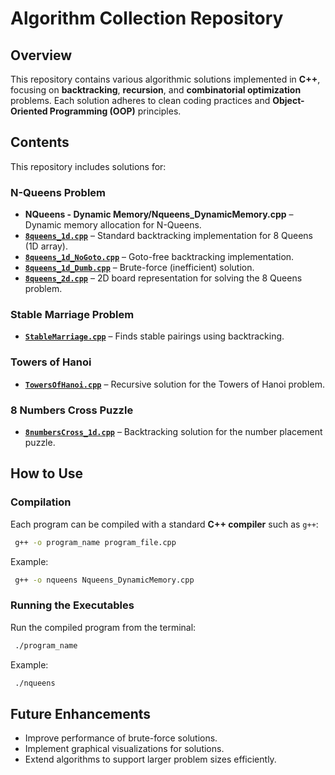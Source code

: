 # Algorithm Collection Repository

## Overview
This repository contains various algorithmic solutions implemented in **C++**, focusing on **backtracking**, **recursion**, and **combinatorial optimization** problems. Each solution adheres to clean coding practices and **Object-Oriented Programming (OOP)** principles.

## Contents
This repository includes solutions for:

### **N-Queens Problem**
- **NQueens - Dynamic Memory/Nqueens_DynamicMemory.cpp** – Dynamic memory allocation for N-Queens.
- **[`8queens_1d.cpp`](./8queens_1d.cpp)** – Standard backtracking implementation for 8 Queens (1D array).
- **[`8queens_1d_NoGoto.cpp`](./8queens_1d_NoGoto.cpp)** – Goto-free backtracking implementation.
- **[`8queens_1d_Dumb.cpp`](./8queens_1d_Dumb.cpp)** – Brute-force (inefficient) solution.
- **[`8queens_2d.cpp`](./8queens_2d.cpp)** – 2D board representation for solving the 8 Queens problem.

### **Stable Marriage Problem**
- **[`StableMarriage.cpp`](./StableMarriage.cpp)** – Finds stable pairings using backtracking.

### **Towers of Hanoi**
- **[`TowersOfHanoi.cpp`](./TowersOfHanoi.cpp)** – Recursive solution for the Towers of Hanoi problem.

### **8 Numbers Cross Puzzle**
- **[`8numbersCross_1d.cpp`](./8numbersCross_1d.cpp)** – Backtracking solution for the number placement puzzle.

## How to Use
### Compilation
Each program can be compiled with a standard **C++ compiler** such as `g++`:
```sh
 g++ -o program_name program_file.cpp
```
Example:
```sh
 g++ -o nqueens Nqueens_DynamicMemory.cpp
```

### Running the Executables
Run the compiled program from the terminal:
```sh
 ./program_name
```
Example:
```sh
 ./nqueens
```

## Future Enhancements
- Improve performance of brute-force solutions.
- Implement graphical visualizations for solutions.
- Extend algorithms to support larger problem sizes efficiently.

